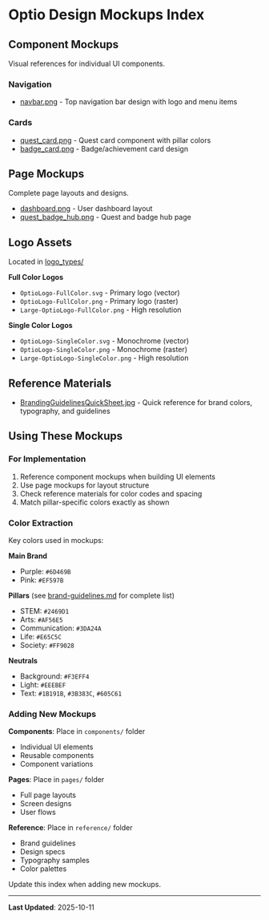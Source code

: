 # Optio Design Mockups Index

## Component Mockups

Visual references for individual UI components.

### Navigation
- [navbar.png](components/navbar.png) - Top navigation bar design with logo and menu items

### Cards
- [quest_card.png](components/quest_card.png) - Quest card component with pillar colors
- [badge_card.png](components/badge_card.png) - Badge/achievement card design

## Page Mockups

Complete page layouts and designs.

- [dashboard.png](pages/dashboard.png) - User dashboard layout
- [quest_badge_hub.png](pages/quest_badge_hub.png) - Quest and badge hub page

## Logo Assets

Located in [logo_types/](logo_types/)

**Full Color Logos**
- `OptioLogo-FullColor.svg` - Primary logo (vector)
- `OptioLogo-FullColor.png` - Primary logo (raster)
- `Large-OptioLogo-FullColor.png` - High resolution

**Single Color Logos**
- `OptioLogo-SingleColor.svg` - Monochrome (vector)
- `OptioLogo-SingleColor.png` - Monochrome (raster)
- `Large-OptioLogo-SingleColor.png` - High resolution

## Reference Materials

- [BrandingGuidelinesQuickSheet.jpg](reference/BrandingGuidelinesQuickSheet.jpg) - Quick reference for brand colors, typography, and guidelines

## Using These Mockups

### For Implementation
1. Reference component mockups when building UI elements
2. Use page mockups for layout structure
3. Check reference materials for color codes and spacing
4. Match pillar-specific colors exactly as shown

### Color Extraction
Key colors used in mockups:

**Main Brand**
- Purple: `#6D469B`
- Pink: `#EF597B`

**Pillars** (see [brand-guidelines.md](../brand-guidelines.md) for complete list)
- STEM: `#2469D1`
- Arts: `#AF56E5`
- Communication: `#3DA24A`
- Life: `#E65C5C`
- Society: `#FF9028`

**Neutrals**
- Background: `#F3EFF4`
- Light: `#EEEBEF`
- Text: `#1B191B`, `#3B383C`, `#605C61`

### Adding New Mockups

**Components**: Place in `components/` folder
- Individual UI elements
- Reusable components
- Component variations

**Pages**: Place in `pages/` folder
- Full page layouts
- Screen designs
- User flows

**Reference**: Place in `reference/` folder
- Brand guidelines
- Design specs
- Typography samples
- Color palettes

Update this index when adding new mockups.

---

**Last Updated**: 2025-10-11
